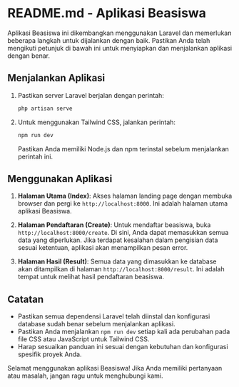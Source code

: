 # README.md - Aplikasi Beasiswa

Aplikasi Beasiswa ini dikembangkan menggunakan Laravel dan memerlukan beberapa langkah untuk dijalankan dengan baik. Pastikan Anda telah mengikuti petunjuk di bawah ini untuk menyiapkan dan menjalankan aplikasi dengan benar.

## Menjalankan Aplikasi

1. Pastikan server Laravel berjalan dengan perintah:

    ```bash
    php artisan serve
    ```

2. Untuk menggunakan Tailwind CSS, jalankan perintah:

    ```bash
    npm run dev
    ```

    Pastikan Anda memiliki Node.js dan npm terinstal sebelum menjalankan perintah ini.

## Menggunakan Aplikasi

1. **Halaman Utama (Index)**: Akses halaman landing page dengan membuka browser dan pergi ke `http://localhost:8000`. Ini adalah halaman utama aplikasi Beasiswa.

2. **Halaman Pendaftaran (Create)**: Untuk mendaftar beasiswa, buka `http://localhost:8000/create`. Di sini, Anda dapat memasukkan semua data yang diperlukan. Jika terdapat kesalahan dalam pengisian data sesuai ketentuan, aplikasi akan menampilkan pesan error.

3. **Halaman Hasil (Result)**: Semua data yang dimasukkan ke database akan ditampilkan di halaman `http://localhost:8000/result`. Ini adalah tempat untuk melihat hasil pendaftaran beasiswa.

## Catatan

-   Pastikan semua dependensi Laravel telah diinstal dan konfigurasi database sudah benar sebelum menjalankan aplikasi.
-   Pastikan Anda menjalankan `npm run dev` setiap kali ada perubahan pada file CSS atau JavaScript untuk Tailwind CSS.
-   Harap sesuaikan panduan ini sesuai dengan kebutuhan dan konfigurasi spesifik proyek Anda.

Selamat menggunakan aplikasi Beasiswa! Jika Anda memiliki pertanyaan atau masalah, jangan ragu untuk menghubungi kami.
